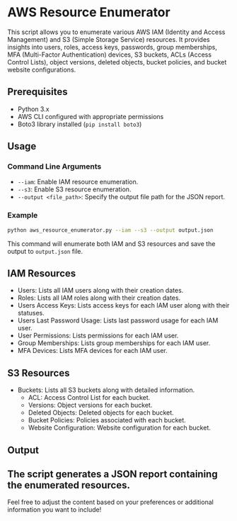# AWS Resource Enumerator

This script allows you to enumerate various AWS IAM (Identity and Access Management) and S3 (Simple Storage Service) resources. It provides insights into users, roles, access keys, passwords, group memberships, MFA (Multi-Factor Authentication) devices, S3 buckets, ACLs (Access Control Lists), object versions, deleted objects, bucket policies, and bucket website configurations.

## Prerequisites

- Python 3.x
- AWS CLI configured with appropriate permissions
- Boto3 library installed (`pip install boto3`)

## Usage

### Command Line Arguments

- `--iam`: Enable IAM resource enumeration.
- `--s3`: Enable S3 resource enumeration.
- `--output <file_path>`: Specify the output file path for the JSON report.

### Example

```bash
python aws_resource_enumerator.py --iam --s3 --output output.json
```

This command will enumerate both IAM and S3 resources and save the output to `output.json` file.

## IAM Resources

- Users: Lists all IAM users along with their creation dates.
- Roles: Lists all IAM roles along with their creation dates.
- Users Access Keys: Lists access keys for each IAM user along with their statuses.
- Users Last Password Usage: Lists last password usage for each IAM user.
- User Permissions: Lists permissions for each IAM user.
- Group Memberships: Lists group memberships for each IAM user.
- MFA Devices: Lists MFA devices for each IAM user.

## S3 Resources

- Buckets: Lists all S3 buckets along with detailed information.
  - ACL: Access Control List for each bucket.
  - Versions: Object versions for each bucket.
  - Deleted Objects: Deleted objects for each bucket.
  - Bucket Policies: Policies associated with each bucket.
  - Website Configuration: Website configuration for each bucket.

## Output

The script generates a JSON report containing the enumerated resources.
---
Feel free to adjust the content based on your preferences or additional information you want to include!
